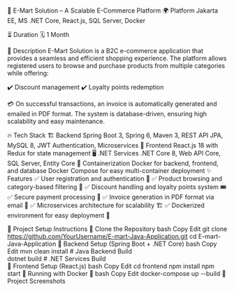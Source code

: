 🚀 E-Mart Solution – A Scalable E-Commerce Platform
🌍 Platform
Jakarta EE, MS .NET Core, React.js, SQL Server, Docker

⏳ Duration
🗓 1 Month

📌 Description
E-Mart Solution is a B2C e-commerce application that provides a seamless and efficient shopping experience. The platform allows registered users to browse and purchase products from multiple categories while offering:

✔️ Discount management
✔️ Loyalty points redemption

💳 On successful transactions, an invoice is automatically generated and emailed in PDF format. The system is database-driven, ensuring high scalability and easy maintenance.

🔥 Tech Stack
🏗 Backend
Spring Boot 3, Spring 6, Maven 3, REST API
JPA, MySQL 8, JWT Authentication, Microservices
🎨 Frontend
React.js 18 with Redux for state management
🖥️ .NET Services
.NET Core 8, Web API Core, SQL Server, Entity Core
🐳 Containerization
Docker for backend, frontend, and database
Docker Compose for easy multi-container deployment
✨ Features
✅ User registration and authentication 🔑
✅ Product browsing and category-based filtering 🛒
✅ Discount handling and loyalty points system 🎟️
✅ Secure payment processing 🔐
✅ Invoice generation in PDF format via email 📩
✅ Microservices architecture for scalability 🏗️
✅ Dockerized environment for easy deployment 🐳

📂 Project Setup Instructions
🔹 Clone the Repository
bash
Copy
Edit
git clone https://github.com/YourUsername/E-mart-Java-Application.git
cd E-mart-Java-Application
🔹 Backend Setup (Spring Boot + .NET Core)
bash
Copy
Edit
mvn clean install   # Java Backend Build  
dotnet build        # .NET Services Build  
🔹 Frontend Setup (React.js)
bash
Copy
Edit
cd frontend
npm install
npm start
🔹 Running with Docker 🐳
bash
Copy
Edit
docker-compose up --build
📸 Project Screenshots

